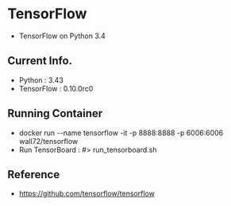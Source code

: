 # TensorFlow
+ TensorFlow on Python 3.4

## Current Info.
+ Python : 3.43
+ TensorFlow : 0.10.0rc0

## Running Container
+ docker run --name tensorflow -it -p 8888:8888 -p 6006:6006 wall72/tensorflow
+ Run TensorBoard : #> run_tensorboard.sh

## Reference
+ https://github.com/tensorflow/tensorflow
